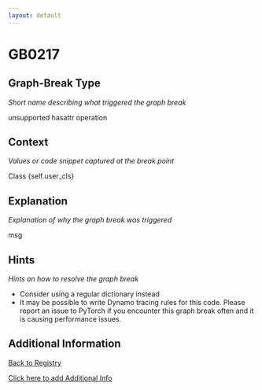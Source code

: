 ```yaml
---
layout: default
---
```

# GB0217

## Graph-Break Type
*Short name describing what triggered the graph break*

unsupported hasattr operation

## Context
*Values or code snippet captured at the break point*

Class {self.user_cls}

## Explanation
*Explanation of why the graph break was triggered*

msg

## Hints
*Hints on how to resolve the graph break*

- Consider using a regular dictionary instead
- It may be possible to write Dynamo tracing rules for this code. Please report an issue to PyTorch if you encounter this graph break often and it is causing performance issues.


## Additional Information

<!-- ADDITIONAL INFORMATION START - Add custom information below this line -->

<!-- ADDITIONAL INFORMATION END -->

[Back to Registry](../index.html)

[Click here to add Additional Info](https://github.com/pytorch-labs/compile-graph-break-site/edit/main/docs/gb/gb0217.md)
